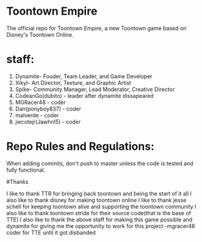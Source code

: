 # Toontown Empire
The official repo for Toontown Empire, a new Toontown game based on Disney's Toontown Online.

# staff:
 
 1. Dynamite-  Fouder,  Team Leader, and Game Developer
 2. Xikyl- Art Director, Texture, and  Graphic Artist
 3. Spike- Community Manager,  Lead Moderator, Creative Director
 4. CodeanGo(dubito) - leader after dynamite dissapeared
 5. MGRacer48 -  coder
 6. Dan(ponyboy837) -  coder
 7. malverde - coder
 8. jwcotejr(Jawhnl5) -  coder
 
# Repo Rules and Regulations:

When adding commits, don't push to master unless the code is tested and fully functional.

#Thanks

I like to thank TTR for bringing back toontown and being the start of it all
I also like to thank disney for making toontown online
I like to thank jesse schell for keeping toontown alive and supporting the toontown community
I also like to thank toontown stride for their source code(that is the base of TTE)
I also like to thank the above staff for making this game possible and dynamite for giving me the opportunity to work for this project
-mgracer48 coder for TTE until it got disbanded
